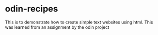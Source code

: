 # odin-recipes
This is to demonstrate how to create simple text websites using html. This was learned from an assignment by the odin project
